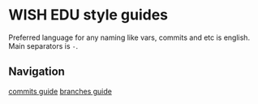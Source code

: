 # WISH EDU style guides

Preferred language for any naming like vars, commits and etc is english.
Main separators is `-`.

## Navigation

[commits guide](./commits.md)
[branches guide](./branches.md)
